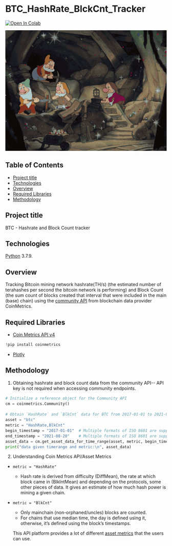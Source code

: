 # BTC_HashRate_BlckCnt_Tracker
[![Open In Colab](https://colab.research.google.com/assets/colab-badge.svg)](https://colab.research.google.com/drive/1_MLIv2zu_YBIiEDxpDh29fKvs-TI8jXB?usp=sharing)

![](img/img.webp)

## Table of Contents
* [Project title](#project-title)
* [Technologies](#technologies)
* [Overview](#overview)
* [Required Libraries](#required-library)
* [Methodology](#methodology)







## Project title
BTC - Hashrate and Block Count tracker

## Technologies
[Python](https://www.python.org/downloads/ "Download Python") 3.7.9.

## Overview 
Tracking Bitcoin mining network hashrate(TH/s) (the estimated number of terahashes per second the bitcoin network is performing) and Block Count (the sum count of blocks created that interval that were included in the main (base) chain) using the [community API](https://docs.coinmetrics.io/api/v4) from blockchain data provider CoinMetrics.

## Required Libraries

* [Coin Metrics API v4](https://docs.coinmetrics.io/api/v4)
```python
!pip install coinmetrics
```
* [Plotly](https://plotly.com/python/)

## Methodology

1. Obtaining hashrate and block count data from the community API-- API key is not required when accessing community endpoints.
```python
# Initialize a reference object for the Community API
cm = coinmetrics.Community()

# Obtain `HashRate` and `BlkCnt` data for BTC from 2017-01-01 to 2021-08-18.
asset = "btc"
metric = "HashRate,BlkCnt"
begin_timestamp = "2017-01-01"  # Multiple formats of ISO 8601 are supported
end_timestamp = "2021-08-20"    # Multiple formats of ISO 8601 are supported
asset_data = cm.get_asset_data_for_time_range(asset, metric, begin_timestamp, end_timestamp)
print("data given timerange and metric:\n", asset_data)

```
2. Understanding Coin Metrics API/Asset Metrics

* ``` metric = "HashRate" ```
  * Hash rate is derived from difficulty (DiffMean), the rate at which block came in (BlkIntMean) and depending on the protocols, some other pieces of data. It gives an estimate of how much hash power is mining a given chain.

* ```metric = "BlkCnt" ```
  * Only mainchain (non-orphaned/uncles) blocks are counted.
  * For chains that use median time, the day is defined using it, otherwise, it’s defined using the block’s timestamps.

  This API platform provides a lot of different [asset metrics](https://docs.coinmetrics.io/info/metrics) that the users can use. 


  
